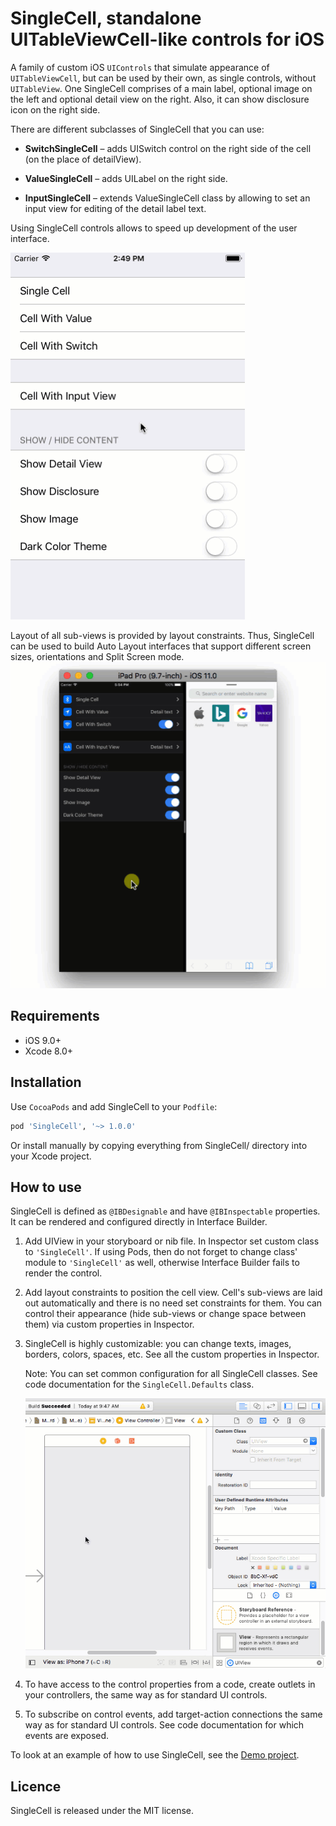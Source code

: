 # SingleCell, standalone UITableViewCell-like controls for iOS

A family of custom iOS `UIControls` that simulate appearance of `UITableViewCell`, but can be used by their own, as single controls, without `UITableView`. One SingleCell comprises of a main label, optional image on the left and optional detail view on the right. Also, it can show disclosure icon on the right side.

There are different subclasses of SingleCell that you can use:
- **SwitchSingleCell** – adds UISwitch control on the right side of the cell (on the place of detailView).

- **ValueSingleCell** – adds UILabel on the right side.

- **InputSingleCell** – extends ValueSingleCell class by allowing to set an input view for editing of the detail label text.

Using SingleCell controls allows to speed up development of the user interface.

![SingleCell Example](Readme_files/Images/SingleCell_Demo.gif)


Layout of all sub-views is provided by layout constraints. Thus, SingleCell can be used to build Auto Layout interfaces that support different screen sizes, orientations and Split Screen mode.
![Support of Auto Layout](Readme_files/Images/SingleCell_Auto-Layout.gif)

## Requirements
- iOS 9.0+
- Xcode 8.0+

## Installation
Use `CocoaPods` and add SingleCell to your `Podfile`:
```ruby
pod 'SingleCell', '~> 1.0.0'
```

Or install manually by copying everything from SingleCell/ directory into your Xcode project.

## How to use

SingleCell is defined as `@IBDesignable` and have `@IBInspectable` properties. It can be rendered and configured directly in Interface Builder.

1. Add UIView in your storyboard or nib file. In Inspector set custom class to `'SingleCell'`. If using Pods, then do not forget to change class' module to `'SingleCell'` as well, otherwise Interface Builder fails to render the control.

2. Add layout constraints to position the cell view. Cell's sub-views are laid out automatically and there is no need set constraints for them. You can control their appearance (hide sub-views or change space between them) via custom properties in Inspector.

3. SingleCell is highly customizable: you can change texts, images, borders, colors, spaces, etc. See all the custom properties in Inspector.

    Note: You can set common configuration for all SingleCell classes. See code documentation for the `SingleCell.Defaults` class.

    ![How to use](Readme_files/Images/SingleCell_Usage.gif)

4) To have access to the control properties from a code, create outlets in your controllers, the same way as for standard UI controls.

5) To subscribe on control events, add target-action connections the same way as for standard UI controls. See code documentation for which events are exposed.

To look at an example of how to use SingleCell, see the [Demo project](SingleCell-Demo/).

## Licence

SingleCell is released under the MIT license.
